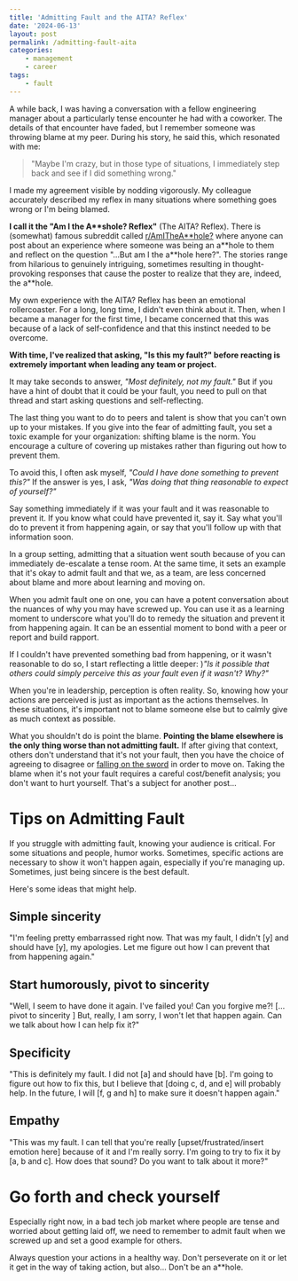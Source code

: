 ```yaml
---
title: 'Admitting Fault and the AITA? Reflex'
date: '2024-06-13'
layout: post
permalink: /admitting-fault-aita
categories:
    - management
    - career
tags:
    - fault
---
```


A while back, I was having a conversation with a fellow engineering manager about a particularly tense encounter he had with a coworker. The details of that encounter have faded, but I remember someone was throwing blame at my peer. During his story, he said this, which resonated with me: 

> "Maybe I'm crazy, but in those type of situations, I immediately step back and see if I did something wrong."

I made my agreement visible by nodding vigorously. My colleague accurately described my reflex in many situations where something goes wrong or I'm being blamed. 

**I call it the "Am I the A\*\*shole? Reflex"** (The AITA? Reflex). There is (somewhat) famous subreddit called [r/AmITheA\*\*hole?](https://www.reddit.com/r/AITA/) where anyone can post about an experience where someone was being an a\*\*hole to them and reflect on the question "...But am I the a\*\*hole here?". The stories range from hilarious to genuinely intriguing, sometimes resulting in thought-provoking responses that cause the poster to realize that they are, indeed, the a**hole.

My own experience with the AITA? Reflex has been an emotional rollercoaster. For a long, long time, I didn't even think about it. Then, when I became a manager for the first time, I became concerned that this was because of a lack of self-confidence and that this instinct needed to be overcome. 

**With time, I've realized that asking, "Is this my fault?" before reacting is extremely important when leading any team or project.**

It may take seconds to answer, _"Most definitely, not my fault."_ But if you have a hint of doubt that it could be your fault, you need to pull on that thread and start asking questions and self-reflecting.

The last thing you want to do to peers and talent is show that you can't own up to your mistakes. If you give into the fear of admitting fault, you set a toxic example for your organization: shifting blame is the norm. You encourage a culture of covering up mistakes rather than figuring out how to prevent them.

To avoid this, I often ask myself, _"Could I have done something to prevent this?"_ If the answer is yes, I ask, _"Was doing that thing reasonable to expect of yourself?"_

Say something immediately if it was your fault and it was reasonable to prevent it. If you know what could have prevented it, say it. Say what you'll do to prevent it from happening again, or say that you'll follow up with that information soon.

In a group setting, admitting that a situation went south because of you can immediately de-escalate a tense room. At the same time, it sets an example that it's okay to admit fault and that we, as a team, are less concerned about blame and more about learning and moving on.

When you admit fault one on one, you can have a potent conversation about the nuances of why you may have screwed up. You can use it as a learning moment to underscore what you'll do to remedy the situation and prevent it from happening again. It can be an essential moment to bond with a peer or report and build rapport.

If I couldn't have prevented something bad from happening, or it wasn't reasonable to do so, I start reflecting a little deeper: )_"Is it possible that others could simply perceive this as your fault even if it wasn't? Why?"_

When you're in leadership, perception is often reality. So, knowing how your actions are perceived is just as important as the actions themselves. In these situations, it's important not to blame someone else but to calmly give as much context as possible. 

What you shouldn't do is point the blame. **Pointing the blame elsewhere is the only thing worse than not admitting fault.** If after giving that context, others don't understand that it's not your fault, then you have the choice of agreeing to disagree or [falling on the sword](https://en.wiktionary.org/wiki/fall_on_one%27s_sword) in order to move on. Taking the blame when it's not your fault requires a careful cost/benefit analysis; you don't want to hurt yourself. That's a subject for another post...

# Tips on Admitting Fault

If you struggle with admitting fault, knowing your audience is critical. For some situations and people, humor works. Sometimes, specific actions are necessary to show it won't happen again, especially if you're managing up. Sometimes, just being sincere is the best default. 

Here's some ideas that might help.

## Simple sincerity 

"I'm feeling pretty embarrassed right now. That was my fault, I didn't [y] and should have [y], my apologies. Let me figure out how I can prevent that from happening again."

## Start humorously, pivot to sincerity 

"Well, I seem to have done it again. I've failed you! Can you forgive me?! [... pivot to sincerity ] But, really, I am sorry, I won't let that happen again. Can we talk about how I can help fix it?"

## Specificity

"This is definitely my fault. I did not [a] and should have [b]. I'm going to figure out how to fix this, but I believe that [doing c, d, and e] will probably help. In the future, I will [f, g and h] to make sure it doesn't happen again."

## Empathy

"This was my fault. I can tell that you're really [upset/frustrated/insert emotion here] because of it and I'm really sorry. I'm going to try to fix it by [a, b and c]. How does that sound? Do you want to talk about it more?"

# Go forth and check yourself

Especially right now, in a bad tech job market where people are tense and worried about getting laid off, we need to remember to admit fault when we screwed up and set a good example for others. 

Always question your actions in a healthy way. Don't perseverate on it or let it get in the way of taking action, but also... Don't be an a**hole.






